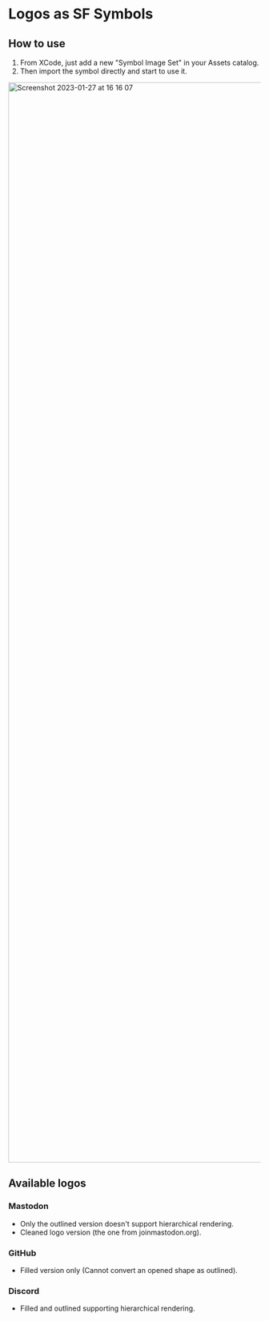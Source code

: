 # Logos as SF Symbols

## How to use

1. From XCode, just add a new "Symbol Image Set" in your Assets catalog.
2. Then import the symbol directly and start to use it.

<img width="2160" alt="Screenshot 2023-01-27 at 16 16 07" src="https://user-images.githubusercontent.com/736246/215121008-bde182e3-acd3-4a35-8ec8-96e15ff91b23.png">

## Available logos

### Mastodon
- Only the outlined version doesn't support hierarchical rendering.
- Cleaned logo version (the one from joinmastodon.org).

### GitHub
- Filled version only (Cannot convert an opened shape as outlined).

### Discord
- Filled and outlined supporting hierarchical rendering.
